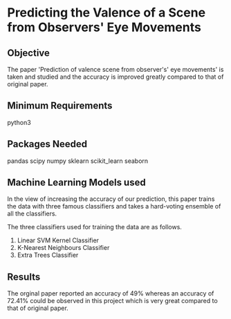 # Predicting the Valence of a Scene from Observers' Eye Movements

Objective
------------
The paper 'Prediction of valence scene from observer's' eye movements' is taken and studied and the accuracy is improved greatly compared to that of original paper.


Minimum Requirements
---------------------
python3


Packages Needed
-----------------
pandas
scipy
numpy
sklearn
scikit_learn
seaborn


Machine Learning Models used
-----------------------------
In the view of increasing the accuracy of our prediction, this paper trains the data with three famous classifiers and takes a hard-voting ensemble of all the classifiers.

The three classifiers used for training the data are as follows.
1) Linear SVM Kernel Classifier
2) K-Nearest Neighbours Classifier
3) Extra Trees Classifier


Results
-----------
The orginal paper reported an accuracy of 49% whereas an accuracy of 72.41% could be observed in this project which is very great compared to that of original paper.

